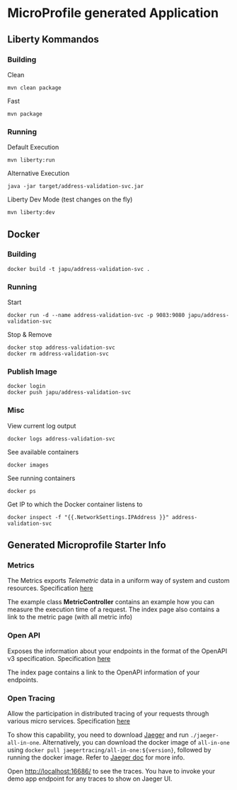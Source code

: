 # MicroProfile generated Application

## Liberty Kommandos

### Building

Clean

    mvn clean package

Fast

    mvn package

### Running

Default Execution

    mvn liberty:run

Alternative Execution

    java -jar target/address-validation-svc.jar

Liberty Dev Mode (test changes on the fly)

    mvn liberty:dev

## Docker

### Building

    docker build -t japu/address-validation-svc .

### Running

Start

    docker run -d --name address-validation-svc -p 9083:9080 japu/address-validation-svc

Stop & Remove

    docker stop address-validation-svc
    docker rm address-validation-svc

### Publish Image

    docker login
    docker push japu/address-validation-svc

### Misc

View current log output

    docker logs address-validation-svc

See available containers

    docker images

See running containers

    docker ps

Get IP to which the Docker container listens to

    docker inspect -f "{{.NetworkSettings.IPAddress }}" address-validation-svc

## Generated Microprofile Starter Info

### Metrics

The Metrics exports _Telemetric_ data in a uniform way of system and custom resources. Specification [here](https://microprofile.io/project/eclipse/microprofile-metrics)

The example class **MetricController** contains an example how you can measure the execution time of a request.  The index page also contains a link to the metric page (with all metric info)

### Open API

Exposes the information about your endpoints in the format of the OpenAPI v3 specification. Specification [here](https://microprofile.io/project/eclipse/microprofile-open-api)

The index page contains a link to the OpenAPI information of your endpoints.

### Open Tracing

Allow the participation in distributed tracing of your requests through various micro services. Specification [here](https://microprofile.io/project/eclipse/microprofile-opentracing)

To show this capability, you need to download [Jaeger](https://www.jaegertracing.io/download/#binaries) and run ```./jaeger-all-in-one```.
Alternatively, you can download the docker image of `all-in-one` using ```docker pull jaegertracing/all-in-one:${version}```,
followed by running the docker image. Refer to [Jaeger doc](https://www.jaegertracing.io/docs/) for more info.

Open [http://localhost:16686/](http://localhost:16686/) to see the traces. You have to invoke your demo app endpoint for any traces to show on Jaeger UI.
